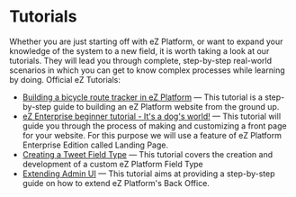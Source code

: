 # Tutorials

Whether you are just starting off with eZ Platform, or want to expand your knowledge of the system to a new field, it is worth taking a look at our tutorials. They will lead you through complete, step-by-step real-world scenarios in which you can get to know complex processes while learning by doing.
Official eZ Tutorials:

- [Building a bicycle route tracker in eZ Platform](platform_beginner/building_a_bicycle_route_tracker_in_ez_platform.md) — This tutorial is a step-by-step guide to building an eZ Platform website from the ground up.
- [eZ Enterprise beginner tutorial - It's a dog's world!](enterprise_beginner/ez_enterprise_beginner_tutorial_-_its_a_dogs_world.md) — This tutorial will guide you through the process of making and customizing a front page for your website. For this purpose we will use a feature of eZ Platform Enterprise Edition called Landing Page.
- [Creating a Tweet Field Type](field_type/creating_a_tweet_field_type.md) — This tutorial covers the creation and development of a custom eZ Platform Field Type
- [Extending Admin UI](extending_admin_ui/extending_admin_ui.md) — This tutorial aims at providing a step-by-step guide on how to extend eZ Platform's Back Office.

